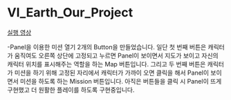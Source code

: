 # VI_Earth_Our_Project
[실행 영상](https://youtu.be/xCcYH-45EbU)

-Panel을 이용한 미션 열기
2개의 Button을 만들었습니다.
일단 첫 번째 버튼은 캐릭터가 움직여도 
오른쪽 상단에 고정되고 
누르면 Panel이 보이면서 지도가 보이고 자신의 캐릭터 위치를 
표시해주는 역할을 하는 Map 버튼입니다. 
그리고 두 번째 버튼은 캐릭터가 미션을 하기 위해
고정된 자리에서 캐릭터가 가까이 오면 클릭을 해서
Panel이 보이면서 미션을 하도록 하는 Mission 버튼입니다.
아직은 버튼들을 클릭 시 Panel이 뜨게 구현했고 
더 원활한 플레이를 하도록 구현중입니다.
